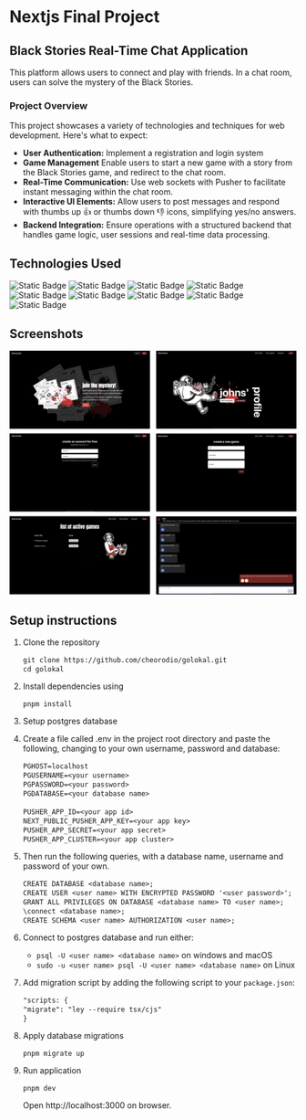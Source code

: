 # Nextjs Final Project

## Black Stories Real-Time Chat Application

This platform allows users to connect and play with friends. In a chat room, users can solve the mystery of the Black Stories.

### Project Overview

This project showcases a variety of technologies and techniques for web development. Here's what to expect:

- **User Authentication:** Implement a registration and login system
- **Game Management** Enable users to start a new game with a story from the Black Stories game, and redirect to the chat room.
- **Real-Time Communication:** Use web sockets with Pusher to facilitate instant messaging within the chat room.
- **Interactive UI Elements:** Allow users to post messages and respond with thumbs up 👍 or thumbs down 👎 icons, simplifying yes/no answers.
- **Backend Integration:** Ensure operations with a structured backend that handles game logic, user sessions and real-time data processing.

## Technologies Used

![Static Badge](https://img.shields.io/badge/NEXT-black?style=flat-square&logo=nextdotjs)
![Static Badge](https://img.shields.io/badge/JAVASCRIPT-black?style=flat-square&logo=javascript)
![Static Badge](https://img.shields.io/badge/TYPESCRIPT-black?style=flat-square&logo=typescript)
![Static Badge](https://img.shields.io/badge/TAILWIND_CSS-black?style=flat-square&logo=tailwindcss)
![Static Badge](https://img.shields.io/badge/PUSHER-black?style=flat-square&logo=pusher)
![Static Badge](https://img.shields.io/badge/POSTGRESQL-black?style=flat-square&logo=postgresql)
![Static Badge](https://img.shields.io/badge/FIGMA-black?style=flat-square&logo=figma)
![Static Badge](https://img.shields.io/badge/VERCEL-black?style=flat&logo=vercel)
![Static Badge](https://img.shields.io/badge/JEST-black?style=flat-square&logo=jest)

## Screenshots

![Landing page](public/final-look.png)

## Setup instructions

1. Clone the repository
   ```
   git clone https://github.com/cheorodio/golokal.git
   cd golokal
   ```
2. Install dependencies using
   ```
   pnpm install
   ```
3. Setup postgres database
4. Create a file called .env in the project root directory and paste the following, changing to your own username, password and database:

   ```
   PGHOST=localhost
   PGUSERNAME=<your username>
   PGPASSWORD=<your password>
   PGDATABASE=<your database name>

   PUSHER_APP_ID=<your app id>
   NEXT_PUBLIC_PUSHER_APP_KEY=<your app key>
   PUSHER_APP_SECRET=<your app secret>
   PUSHER_APP_CLUSTER=<your app cluster>
   ```

5. Then run the following queries, with a database name, username and password of your own.

   ```
   CREATE DATABASE <database name>;
   CREATE USER <user name> WITH ENCRYPTED PASSWORD '<user password>';
   GRANT ALL PRIVILEGES ON DATABASE <database name> TO <user name>;
   \connect <database name>;
   CREATE SCHEMA <user name> AUTHORIZATION <user name>;
   ```

6. Connect to postgres database and run either:

   - `psql -U <user name> <database name>` on windows and macOS
   - `sudo -u <user name> psql -U <user name> <database name>` on Linux

7. Add migration script by adding the following script to your `package.json`:

   ```
   "scripts: {
   "migrate": "ley --require tsx/cjs"
   }
   ```

8. Apply database migrations

   ```
   pnpm migrate up
   ```

9. Run application
   ```
   pnpm dev
   ```
   Open http://localhost:3000 on browser.
